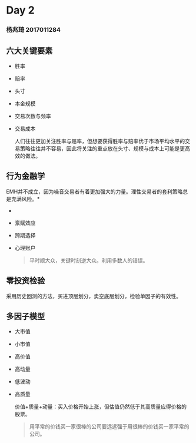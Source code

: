 # Day 2

### 杨兆琦 2017011284



## 六大关键要素

- 胜率

- 赔率

- 头寸

- 本金规模

- 交易次数与频率

- 交易成本

  ​       人们往往更加关注胜率与赔率，但想要获得胜率与赔率优于市场平均水平的交易策略往往并不容易，因此将关注的重点放在头寸、规模与成本上可能是更高效的做法。

## 行为金融学

  EMH并不成立，因为噪音交易者有着更加强大的力量。理性交易者的套利策略总是充满风险。*

- 

- 禀赋效应

- 跨期选择

- 心理账户

  > 平时顺大众，关键时刻逆大众。利用多数人的错误。

## 零投资检验

​      采用历史回测的方法，买进顶层划分，卖空底层划分，检验单因子的有效性。

## 多因子模型

- 大市值

- 小市值

- 高价值

- 高动量

- 低波动

- 高质量

  价值+质量+动量：买入价格开始上涨，但估值仍然低于其高质量应得价格的股票。

  > 用平常的价钱买一家很棒的公司要远远强于用很棒的价钱买一家平常的公司。

